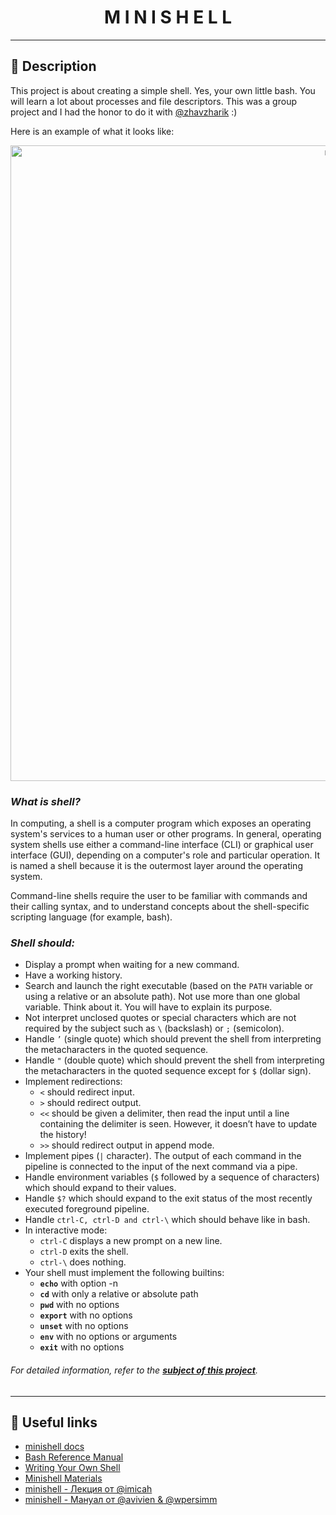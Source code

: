 <h1 align="center">
    M I N I S H E L L
</h1>

___

## 🚀 **Description**

This project is about creating a simple shell. Yes, your own little bash. You will learn a lot about processes and file descriptors. This was a group project and I had the honor to do it with [@zhavzharik](https://github.com/zhavzharik) :)


Here is an example of what it looks like:

<p align="center">
    <img width="1017" alt="msh" src="https://user-images.githubusercontent.com/70847388/171484226-0d5269e5-0c50-4167-8b4d-79af06ac8ed1.png">
</p>

### *What is shell?*

In computing, a shell is a computer program which exposes an operating system's services to a human user or other programs. In general, operating system shells use either a command-line interface (CLI) or graphical user interface (GUI), depending on a computer's role and particular operation. It is named a shell because it is the outermost layer around the operating system.

Command-line shells require the user to be familiar with commands and their calling syntax, and to understand concepts about the shell-specific scripting language (for example, bash).

### *Shell should:*

+ Display a prompt when waiting for a new command.
+ Have a working history.
+ Search and launch the right executable (based on the `PATH` variable or using a relative or an absolute path). Not use more than one global variable. Think about it. You will have to explain its purpose.
+ Not interpret unclosed quotes or special characters which are not required by the subject such as `\` (backslash) or `;` (semicolon).
+ Handle `’` (single quote) which should prevent the shell from interpreting the metacharacters in the quoted sequence.
+ Handle `"` (double quote) which should prevent the shell from interpreting the metacharacters in the quoted sequence except for `$` (dollar sign).
+ Implement redirections:
    + `<` should redirect input.
    + `>` should redirect output.
    + `<<` should be given a delimiter, then read the input until a line containing the delimiter is seen. However, it doesn’t have to update the history!
    + `>>` should redirect output in append mode.
+ Implement pipes (`|` character). The output of each command in the pipeline is connected to the input of the next command via a pipe.
+ Handle environment variables (`$` followed by a sequence of characters) which should expand to their values.
+ Handle `$?` which should expand to the exit status of the most recently executed foreground pipeline.
+ Handle `ctrl-C, ctrl-D and ctrl-\` which should behave like in bash.
+ In interactive mode:
    + `ctrl-C` displays a new prompt on a new line.
    + `ctrl-D` exits the shell.
    + `ctrl-\` does nothing.
+ Your shell must implement the following builtins:
    + **`echo`** with option -n
    + **`cd`** with only a relative or absolute path
    + **`pwd`** with no options
    + **`export`** with no options
    + **`unset`** with no options
    + **`env`** with no options or arguments
    + **`exit`** with no options
    
###### *For detailed information, refer to the [**subject of this project**](https://github.com/cherdantsevilya/minishell/blob/main/content/en.subject.pdf).*

___

## 📌 **Useful links**

+ [minishell docs](https://harm-smits.github.io/42docs/projects/minishell)
+ [Bash Reference Manual](https://www.gnu.org/software/bash/manual/bash.html)
+ [Writing Your Own Shell](https://www.cs.purdue.edu/homes/grr/SystemsProgrammingBook/Book/Chapter5-WritingYourOwnShell.pdf)
+ [Minishell Materials](https://www.notion.so/Minishell-Materials-7bbd45a806e04395ab578ca3f805806c)
+ [minishell - Лекция от @imicah](https://misty-anglerfish-277.notion.site/minishell-imicah-af096f1006ea4f2f8ec364d708a068b0)
+ [minishell - Мануал от @avivien & @wpersimm](https://misty-anglerfish-277.notion.site/minishell-avivien-wpersimm-cb026bed394d42118302fd427bfb0b3e)
